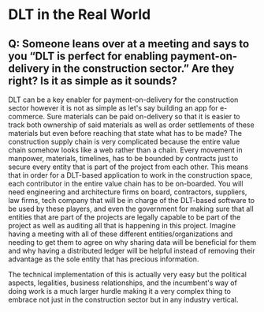 # DLT in the Real World

## Q: Someone leans over at a meeting and says to you “DLT is perfect for enabling payment-on-delivery in the construction sector.” Are they right? Is it as simple as it sounds?

DLT can be a key enabler for payment-on-delivery for the construction sector however it is not as simple as let's say building an app for e-commerce. Sure materials can be paid on-delivery so that it is easier to track both ownership of said materials as well as order settlements of these materials but even before reaching that state what has to be made? The construction supply chain is very complicated because the entire value chain somehow looks like a web rather than a chain. Every movement in manpower, materials, timelines, has to be bounded by contracts just to secure every entity that is part of the project from each other. This means that in order for a DLT-based application to work in the construction space, each contributor in the entire value chain has to be on-boarded. You will need engineering and architecture firms on board, contractors, suppliers, law firms, tech company that will be in charge of the DLT-based software to be used by these players, and even the government for making sure that all entities that are part of the projects are legally capable to be part of the project as well as auditing all that is happening in this project. Imagine having a meeting with all of these different entities/organizations and needing to get them to agree on why sharing data will be beneficial for them and why having a distributed ledger will be helpful instead of removing their advantage as the sole entity that has precious information. 

The technical implementation of this is actually very easy but the political aspects, legalities, business relationships, and the incumbent's way of doing work is a much larger hurdle making it a very complex thing to embrace not just in the construction sector but in any industry vertical.